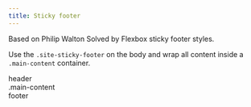 ```yaml
---
title: Sticky footer
---
```


Based on Philip Walton Solved by Flexbox sticky footer styles.

Use the <code>.site-sticky-footer</code> on the body and wrap all content inside a <code>.main-content</code> container.

header  
.main-content  
footer  
